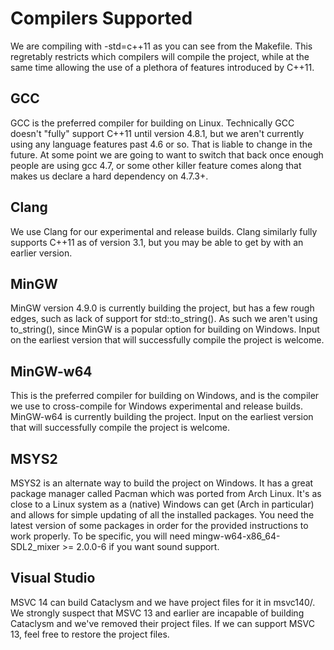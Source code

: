 # Compilers Supported

We are compiling with -std=c++11 as you can see from the Makefile.
This regretably restricts which compilers will compile the project, while at the same time allowing the use of a plethora of features introduced by C++11.

## GCC

GCC is the preferred compiler for building on Linux.
Technically GCC doesn't "fully" support C++11 until version 4.8.1, but we aren't currently using any language features past 4.6 or so.  That is liable to change in the future.
At some point we are going to want to switch that back once enough people are using gcc 4.7, or some other killer feature comes along that makes us declare a hard dependency on 4.7.3+.

## Clang

We use Clang for our experimental and release builds.
Clang similarly fully supports C++11 as of version 3.1, but you may be able to get by with an earlier version.

## MinGW

MinGW version 4.9.0 is currently building the project, but has a few rough edges, such as lack of support for std::to_string().  As such we aren't using to_string(), since MinGW is a popular option for building on Windows.  Input on the earliest version that will successfully compile the project is welcome.

## MinGW-w64

This is the preferred compiler for building on Windows, and is the compiler we use to cross-compile for Windows experimental and release builds.
MinGW-w64 is currently building the project.  Input on the earliest version that will successfully compile the project is welcome.

## MSYS2

MSYS2 is an alternate way to build the project on Windows. It has a great package manager called Pacman which was ported from Arch Linux. It's as close to a Linux system as a (native) Windows can get (Arch in particular) and allows for simple updating of all the installed packages. You need the latest version of some packages in order for the provided instructions to work properly. To be specific, you will need mingw-w64-x86_64-SDL2_mixer >= 2.0.0-6 if you want sound support.

## Visual Studio

MSVC 14 can build Cataclysm and we have project files for it in msvc140/.  We strongly suspect that MSVC 13 and earlier are incapable of building Cataclysm and we've removed their project files.  If we can support MSVC 13, feel free to restore the project files.
